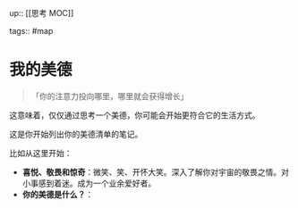 up:: [[思考 MOC]]

tags:: #map 

# 我的美德

> 「你的注意力投向哪里，哪里就会获得增长」

这意味着，仅仅通过思考一个美德，你可能会开始更符合它的生活方式。

这是你开始列出你的美德清单的笔记。

比如从这里开始：

-   **喜悦、敬畏和惊奇**：微笑、笑、开怀大笑。深入了解你对宇宙的敬畏之情。对小事感到着迷。成为一个业余爱好者。
-   **你的美德是什么？**：
